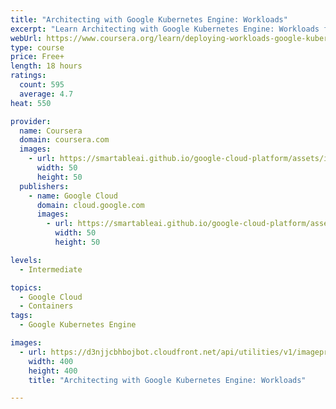 ```yaml
---
title: "Architecting with Google Kubernetes Engine: Workloads"
excerpt: "Learn Architecting with Google Kubernetes Engine: Workloads from Google Cloud. In this course, \"Architecting with Google Kubernetes Engine: Workloads,\" you learn about performing Kubernetes operations; creating and managing deployments; the tools ..."
webUrl: https://www.coursera.org/learn/deploying-workloads-google-kubernetes-engine-gke
type: course
price: Free+
length: 18 hours
ratings:
  count: 595
  average: 4.7
heat: 550

provider:
  name: Coursera
  domain: coursera.com
  images:
    - url: https://smartableai.github.io/google-cloud-platform/assets/images/organizations/coursera.com-50x50.jpg
      width: 50
      height: 50
  publishers:
    - name: Google Cloud
      domain: cloud.google.com
      images:
        - url: https://smartableai.github.io/google-cloud-platform/assets/images/organizations/cloud.google.com-50x50.jpg
          width: 50
          height: 50

levels:
  - Intermediate

topics:
  - Google Cloud
  - Containers
tags:
  - Google Kubernetes Engine

images:
  - url: https://d3njjcbhbojbot.cloudfront.net/api/utilities/v1/imageproxy/https://s3.amazonaws.com/coursera-course-photos/cc/3bc2bfe79448109e221c627bd84c45/Container-Engine.png?auto=format%2Ccompress&dpr=1&w=400&h=400&fit=fill&bg=FFF
    width: 400
    height: 400
    title: "Architecting with Google Kubernetes Engine: Workloads"

---
```


